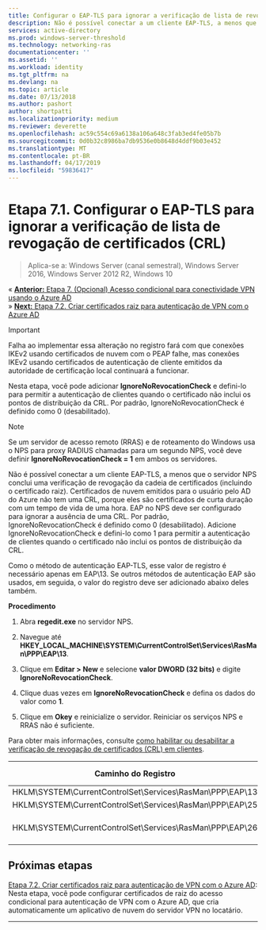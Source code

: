 ```yaml
---
title: Configurar o EAP-TLS para ignorar a verificação de lista de revogação de certificados (CRL)
description: Não é possível conectar a um cliente EAP-TLS, a menos que o servidor NPS conclui uma verificação de revogação da cadeia de certificados (incluindo o certificado raiz) do cliente e verifica se os certificados foram revogados.
services: active-directory
ms.prod: windows-server-threshold
ms.technology: networking-ras
documentationcenter: ''
ms.assetid: ''
ms.workload: identity
ms.tgt_pltfrm: na
ms.devlang: na
ms.topic: article
ms.date: 07/13/2018
ms.author: pashort
author: shortpatti
ms.localizationpriority: medium
ms.reviewer: deverette
ms.openlocfilehash: ac59c554c69a6138a106a648c3fab3ed4fe05b7b
ms.sourcegitcommit: 0d0b32c8986ba7db9536e0b8648d4ddf9b03e452
ms.translationtype: MT
ms.contentlocale: pt-BR
ms.lasthandoff: 04/17/2019
ms.locfileid: "59836417"
---
```

# <a name="step-71-configure-eap-tls-to-ignore-certificate-revocation-list-crl-checking"></a>Etapa 7.1. Configurar o EAP-TLS para ignorar a verificação de lista de revogação de certificados (CRL)

>Aplica-se a: Windows Server (canal semestral), Windows Server 2016, Windows Server 2012 R2, Windows 10

&#171;  [**Anterior:** Etapa 7. (Opcional) Acesso condicional para conectividade VPN usando o Azure AD](ad-ca-vpn-connectivity-windows10.md)<br>
&#187; [ **Next:** Etapa 7.2. Criar certificados raiz para autenticação de VPN com o Azure AD](vpn-create-root-cert-for-vpn-auth-azure-ad.md)

>[!IMPORTANT]
>Falha ao implementar essa alteração no registro fará com que conexões IKEv2 usando certificados de nuvem com o PEAP falhe, mas conexões IKEv2 usando certificados de autenticação de cliente emitidos da autoridade de certificação local continuará a funcionar.

Nesta etapa, você pode adicionar **IgnoreNoRevocationCheck** e defini-lo para permitir a autenticação de clientes quando o certificado não inclui os pontos de distribuição da CRL. Por padrão, IgnoreNoRevocationCheck é definido como 0 (desabilitado).

>[!NOTE]
>Se um servidor de acesso remoto (RRAS) e de roteamento do Windows usa o NPS para proxy RADIUS chamadas para um segundo NPS, você deve definir **IgnoreNoRevocationCheck = 1** em ambos os servidores.

Não é possível conectar a um cliente EAP-TLS, a menos que o servidor NPS conclui uma verificação de revogação da cadeia de certificados (incluindo o certificado raiz). Certificados de nuvem emitidos para o usuário pelo AD do Azure não tem uma CRL, porque eles são certificados de curta duração com um tempo de vida de uma hora. EAP no NPS deve ser configurado para ignorar a ausência de uma CRL. Por padrão, IgnoreNoRevocationCheck é definido como 0 (desabilitado). Adicione IgnoreNoRevocationCheck e defini-lo como 1 para permitir a autenticação de clientes quando o certificado não inclui os pontos de distribuição da CRL. 

Como o método de autenticação EAP-TLS, esse valor de registro é necessário apenas em EAP\13. Se outros métodos de autenticação EAP são usados, em seguida, o valor do registro deve ser adicionado abaixo deles também. 

**Procedimento**

1. Abra **regedit.exe** no servidor NPS.

2. Navegue até **HKEY_LOCAL_MACHINE\SYSTEM\CurrentControlSet\Services\RasMan\PPP\EAP\13**.

3. Clique em **Editar > New** e selecione **valor DWORD (32 bits)** e digite **IgnoreNoRevocationCheck**.

4. Clique duas vezes em **IgnoreNoRevocationCheck** e defina os dados do valor como **1**.

5. Clique em **Okey** e reinicialize o servidor. Reiniciar os serviços NPS e RRAS não é suficiente.

Para obter mais informações, consulte [como habilitar ou desabilitar a verificação de revogação de certificados (CRL) em clientes](https://technet.microsoft.com/library/bb680540.aspx).


|Caminho do Registro  |Extensão EAP  |
|---------|---------|
|HKLM\SYSTEM\CurrentControlSet\Services\RasMan\PPP\EAP\13     |EAP-TLS         |
|HKLM\SYSTEM\CurrentControlSet\Services\RasMan\PPP\EAP\25     |PEAP         |
|HKLM\SYSTEM\CurrentControlSet\Services\RasMan\PPP\EAP\26     |EAP-MSCHAP v2         |

## <a name="next-step"></a>Próximas etapas

[Etapa 7.2. Criar certificados raiz para autenticação de VPN com o Azure AD](vpn-create-root-cert-for-vpn-auth-azure-ad.md): Nesta etapa, você pode configurar certificados de raiz do acesso condicional para autenticação de VPN com o Azure AD, que cria automaticamente um aplicativo de nuvem do servidor VPN no locatário. 

---